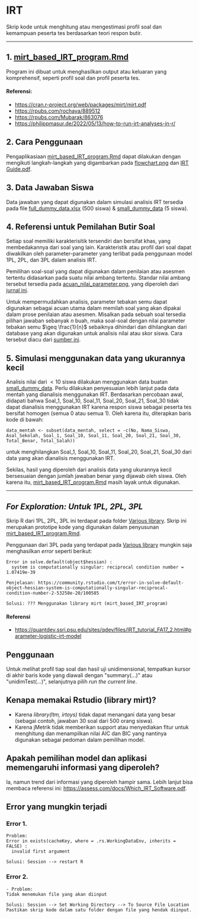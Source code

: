# IRT
Skrip kode untuk menghitung atau mengestimasi profil soal dan kemampuan peserta tes berdasarkan teori respon butir.

 ---

## 1. [mirt_based_IRT_program.Rmd](https://github.com/sw-96/IRT/blob/05f3a477a84f45ffcdd9ce7f95d57820b4f45c67/mirt_based_IRT_program.Rmd)
Program ini dibuat untuk menghasilkan output atau keluaran yang komprehensif, seperti profil soal dan profil peserta tes.
#### Referensi:
- https://cran.r-project.org/web/packages/mirt/mirt.pdf
- https://rpubs.com/rochaya/889512
- https://rpubs.com/Mubarak/863076
- https://philippmasur.de/2022/05/13/how-to-run-irt-analyses-in-r/

## 2. Cara Penggunaan
Pengaplikasiaan [mirt_based_IRT_program.Rmd](https://github.com/sw-96/IRT/blob/05f3a477a84f45ffcdd9ce7f95d57820b4f45c67/mirt_based_IRT_program.Rmd) dapat dilakukan dengan mengikuti langkah-langkah yang digambarkan pada [flowchart.png](https://github.com/sw-96/IRT/blob/05f3a477a84f45ffcdd9ce7f95d57820b4f45c67/flowchart.png) dan [IRT Guide.pdf](https://github.com/sw-96/IRT/blob/365a97592160088a6f8f18781ac8abe20703d54d/IRT%20Guide.pdf).

## 3. Data Jawaban Siswa
Data jawaban yang dapat digunakan dalam simulasi analisis IRT tersedia pada file [full_dummy_data.xlsx](https://github.com/sw-96/IRT/blob/05f3a477a84f45ffcdd9ce7f95d57820b4f45c67/full_dummy_data.xlsx) (500 siswa) & [small_dummy_data](https://github.com/sw-96/IRT/blob/219f09a3aa2fdd2c39643b7e7fcd7534d51486d6/small_dummy_data.xlsx) (5 siswa).

## 4. Referensi untuk Pemilahan Butir Soal
Setiap soal memiliki karakterisitik tersendiri dan bersifat khas, yang membedakannya dari soal yang lain. Karakteristik atau profil dari soal dapat diwakilkan oleh parameter-parameter yang terlibat pada penggunaan model 1PL, 2PL, dan 3PL dalam analisis IRT. 

Pemilihan soal-soal yang dapat digunakan dalam penilaian atau asesmen tertentu didasarkan pada suatu nilai ambang tertentu. Standar nilai ambang tersebut tersedia pada [acuan_nilai_parameter.png](https://github.com/sw-96/IRT/blob/05f3a477a84f45ffcdd9ce7f95d57820b4f45c67/acuan_nilai_parameter.png), yang diperoleh dari [jurnal ini](https://eduimed.usm.my/EIMJ20170903/EIMJ20170903_08.pdf).

Untuk mempermudahkan analisis, parameter tebakan semu dapat digunakan sebagai acuan utama dalam memilah soal yang akan dipakai dalam prose penilaian atau asesmen. Misalkan pada sebuah soal tersedia pilihan jawaban sebanyak $n$ buah, maka soal-soal dengan nilai parameter tebakan semu $\geq \frac{1}{n}$ sebaiknya dihindari dan dihilangkan dari database yang akan digunakan untuk analisis nilai atau skor siswa. Cara tersebut diacu dari [sumber ini](https://rpubs.com/rochaya/889512).


## 5. Simulasi menggunakan data yang ukurannya kecil
Analisis nilai dari $<10$ siswa dilakukan menggunakan data buatan [small_dummy_data](https://github.com/sw-96/IRT/blob/219f09a3aa2fdd2c39643b7e7fcd7534d51486d6/small_dummy_data.xlsx). Perlu dilakukan penyesuaian lebih lanjut pada data mentah yang dianalisis menggunakan IRT. Berdasarkan percobaan awal, didapati bahwa Soal_1, Soal_10, Soal_11, Soal_20, Soal_21, Soal_30 tidak dapat dianalisis menggunakan IRT karena respon siswa sebagai peserta tes bersifat homogen (semua 0 atau semua 1). Oleh karena itu, diterapkan baris kode di bawah:
```
data_mentah <- subset(data_mentah, select = -c(No, Nama_Siswa, Asal_Sekolah, Soal_1, Soal_10, Soal_11, Soal_20, Soal_21, Soal_30, Total_Benar, Total_Salah))
```
untuk menghilangkan Soal_1, Soal_10, Soal_11, Soal_20, Soal_21, Soal_30 dari data yang akan dianalisis menggunakan IRT.

Sekilas, hasil yang diperoleh dari analisis data yang ukurannya kecil bersesuaian dengan jumlah jawaban benar yang dijawab oleh siswa. Oleh karena itu, [mirt_based_IRT_program.Rmd](https://github.com/sw-96/IRT/blob/219f09a3aa2fdd2c39643b7e7fcd7534d51486d6/mirt_based_IRT_program.Rmd) masih layak untuk digunakan.

---

## _For Exploration: Untuk 1PL, 2PL, 3PL_
Skrip R dari 1PL, 2PL, 3PL ini terdapat pada folder [Various library](https://github.com/sw-96/IRT/tree/05f3a477a84f45ffcdd9ce7f95d57820b4f45c67/Various%20library). Skrip ini merupakan prototipe kode yang digunakan dalam penyusunan [mirt_based_IRT_program.Rmd](https://github.com/sw-96/IRT/blob/05f3a477a84f45ffcdd9ce7f95d57820b4f45c67/mirt_based_IRT_program.Rmd).

Penggunaan dari 3PL pada yang terdapat pada [Various library](https://github.com/sw-96/IRT/tree/05f3a477a84f45ffcdd9ce7f95d57820b4f45c67/Various%20library) mungkin saja menghasilkan _error_ seperti berikut:
```
Error in solve.default(object$hessian) : 
  system is computationally singular: reciprocal condition number = 1.07419e-39

Penjelasan: https://community.rstudio.com/t/error-in-solve-default-object-hessian-system-is-computationally-singular-reciprocal-condition-number-2-53258e-20/100585

Solusi: ??? Menggunakan library mirt (mirt_based_IRT_program)
```




#### Referensi
- https://quantdev.ssri.psu.edu/sites/qdev/files/IRT_tutorial_FA17_2.html#parameter-logistic-irt-model


## Penggunaan 
Untuk melihat profil tiap soal dan hasil uji unidimensional, tempatkan kursor di akhir baris kode yang diawali dengan "summary(...)" atau "unidimTest(...)", selanjutnya  pilih _run the current line_.


## Kenapa memakai Rstudio (library mirt)?
- Karena _library(ltm, irtoys)_ tidak dapat menangani data yang besar (sebagai contoh, jawaban 30 soal dari 500 orang siswa).
- Karena jMetrik tidak memberikan support atau menyediakan fitur untuk menghitung dan menampilkan nilai AIC dan BIC yang nantinya digunakan sebagai pedoman dalam pemilihan model.

## Apakah pemilihan model dan aplikasi memengaruhi informasi yang diperoleh?
Ia, namun trend dari informasi yang diperoleh hampir sama. Lebih lanjut bisa membaca referensi ini: https://assess.com/docs/Which_IRT_Software.pdf.

## Error yang mungkin terjadi

### Error 1.
```
Problem:
Error in exists(cacheKey, where = .rs.WorkingDataEnv, inherits = FALSE) : 
  invalid first argument

Solusi: Session --> restart R
```

### Error 2.
```
- Problem:
Tidak menemukan file yang akan diinput

Solusi: Session --> Set Working Directory --> To Source File Location
Pastikan skrip kode dalam satu folder dengan file yang hendak diinput.
```





